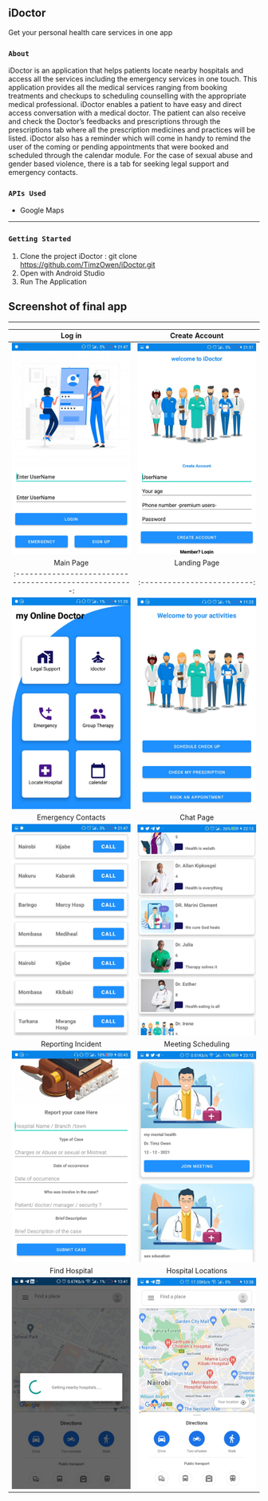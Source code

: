 ## iDoctor
Get your personal health care services in one app

### `About`
iDoctor is an application that helps patients locate nearby hospitals and access all the services including the emergency services in one touch. This application provides all the medical services ranging from booking treatments and checkups to scheduling counselling with the appropriate medical professional. iDoctor enables a patient to have easy and direct access conversation with a medical doctor. The patient can also receive and check the Doctor’s feedbacks and prescriptions through the prescriptions tab where all the prescription medicines and practices will be listed. iDoctor also has a reminder which will come in handy to remind the user of the coming or pending appointments that were booked and scheduled through the calendar module. For the case of sexual abuse and gender based violence, there is a tab for seeking legal support and emergency contacts.

### `APIs Used`
- Google Maps

---------------
### `Getting Started`

1. Clone the project iDoctor : git clone https://github.com/TimzOwen/iDoctor.git
2. Open with Android Studio
3. Run The Application


Screenshot of final app
--------------

---------------------------
Log in                                             |  Create Account
:----------------------------------------------------:|:-------------------------:
![Alt text](screenshots/signin.jpeg)  |  ![Alt text](screenshots/signup.jpeg?)
Main Page                                             |  Landing Page
:----------------------------------------------------:|:-------------------------:
![Alt text](screenshots/main_page.jpeg)  |  ![Alt text](screenshots/landing.jpeg?)
Emergency Contacts                                        |  Chat Page
![Alt text](screenshots/emergency.jpeg?)    |  ![Alt text](screenshots/chat.jpeg?)
Reporting Incident                                        |  Meeting Scheduling
![Alt text](screenshots/reporting1.jpeg?)    |  ![Alt text](screenshots/meeting.jpeg?)
Find Hospital                                        |   Hospital Locations
![Alt text](screenshots/search_hospital.jpeg?)    |  ![Alt text](screenshots/map.jpeg?)


<!-- Just a typo-->
